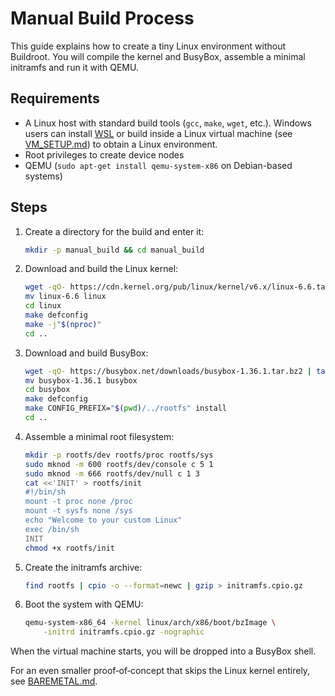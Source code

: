 # Manual Build Process

This guide explains how to create a tiny Linux environment without Buildroot.
You will compile the kernel and BusyBox, assemble a minimal initramfs and run it
with QEMU.

## Requirements
- A Linux host with standard build tools (`gcc`, `make`, `wget`, etc.). Windows
  users can install [WSL](https://learn.microsoft.com/windows/wsl/) or build
  inside a Linux virtual machine (see [VM_SETUP.md](VM_SETUP.md)) to obtain a
  Linux environment.
- Root privileges to create device nodes
- QEMU (`sudo apt-get install qemu-system-x86` on Debian-based systems)

## Steps
1. Create a directory for the build and enter it:
   ```bash
   mkdir -p manual_build && cd manual_build
   ```
2. Download and build the Linux kernel:
   ```bash
   wget -qO- https://cdn.kernel.org/pub/linux/kernel/v6.x/linux-6.6.tar.xz | tar -xJ
   mv linux-6.6 linux
   cd linux
   make defconfig
   make -j"$(nproc)"
   cd ..
   ```
3. Download and build BusyBox:
   ```bash
   wget -qO- https://busybox.net/downloads/busybox-1.36.1.tar.bz2 | tar -xj
   mv busybox-1.36.1 busybox
   cd busybox
   make defconfig
   make CONFIG_PREFIX="$(pwd)/../rootfs" install
   cd ..
   ```
4. Assemble a minimal root filesystem:
   ```bash
   mkdir -p rootfs/dev rootfs/proc rootfs/sys
   sudo mknod -m 600 rootfs/dev/console c 5 1
   sudo mknod -m 666 rootfs/dev/null c 1 3
   cat <<'INIT' > rootfs/init
   #!/bin/sh
   mount -t proc none /proc
   mount -t sysfs none /sys
   echo "Welcome to your custom Linux"
   exec /bin/sh
   INIT
   chmod +x rootfs/init
   ```
5. Create the initramfs archive:
   ```bash
   find rootfs | cpio -o --format=newc | gzip > initramfs.cpio.gz
   ```
6. Boot the system with QEMU:
   ```bash
   qemu-system-x86_64 -kernel linux/arch/x86/boot/bzImage \
       -initrd initramfs.cpio.gz -nographic
   ```

When the virtual machine starts, you will be dropped into a BusyBox shell.

For an even smaller proof‑of‑concept that skips the Linux kernel entirely,
see [BAREMETAL.md](BAREMETAL.md).

